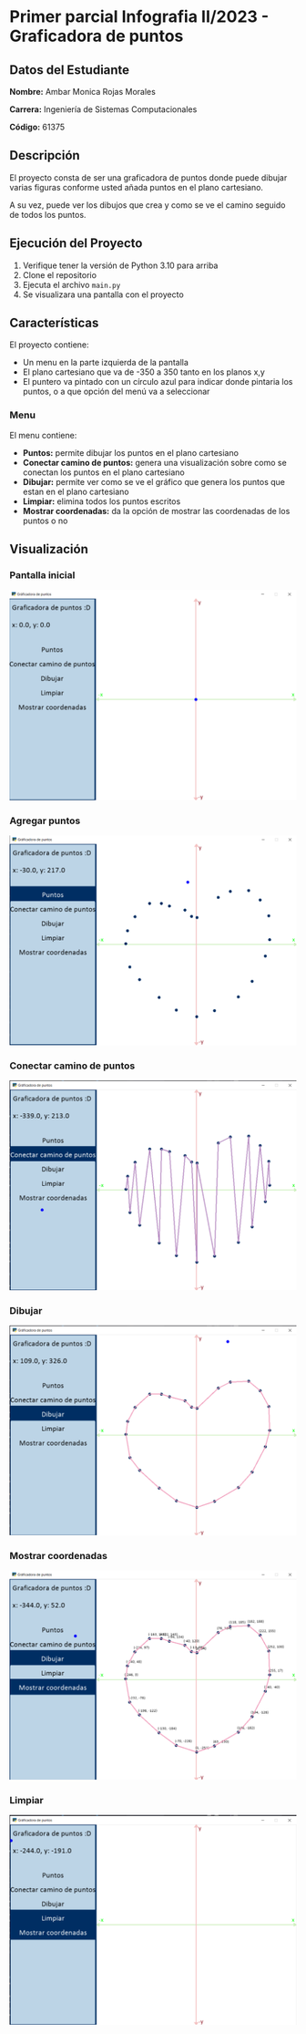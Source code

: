 # **Primer parcial Infografia II/2023 - Graficadora de puntos**

## **Datos del Estudiante**
**Nombre:** Ambar Monica Rojas Morales

**Carrera:** Ingeniería de Sistemas Computacionales

**Código:** 61375 


## **Descripción**
El proyecto consta de ser una graficadora de puntos donde puede dibujar varias figuras conforme usted añada puntos en el plano cartesiano.

A su vez, puede ver los dibujos que crea y como se ve el camino seguido de todos los puntos.

## **Ejecución del Proyecto**
1. Verifique tener la versión de Python 3.10 para arriba
2. Clone el repositorio
3. Ejecuta el archivo ``main.py``
4. Se visualizara una pantalla con el proyecto
## **Características**
El proyecto contiene:
* Un menu en la parte izquierda de la pantalla
* El plano cartesiano que va de -350 a 350 tanto en los planos x,y
* El puntero va pintado con un círculo azul para indicar donde pintaria los puntos, o a que opción del menú va a seleccionar

### Menu
El menu contiene:
* **Puntos:** permite dibujar los puntos en el plano cartesiano
* **Conectar camino de puntos:** genera una visualización sobre como se conectan los puntos en el plano cartesiano
* **Dibujar:** permite ver como se ve el gráfico que genera los puntos que estan en el plano cartesiano
* **Limpiar:** elimina todos los puntos escritos
* **Mostrar coordenadas:** da la opción de mostrar las coordenadas de los puntos o no

## **Visualización**
### Pantalla inicial
![Alt text](image.png)

### Agregar puntos
![Alt text](image-1.png)

### Conectar camino de puntos
![Alt text](image-2.png)

### Dibujar
![Alt text](image-3.png)

### Mostrar coordenadas
![Alt text](image-4.png)

### Limpiar
![Alt text](image-5.png)

